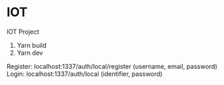 # IOT
IOT Project

1. Yarn build
2. Yarn dev

Register: localhost:1337/auth/local/register (username, email, password)
Login: localhost:1337/auth/local (identifier, password)

